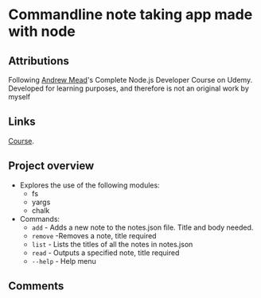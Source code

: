 # Commandline note taking app made with node


## Attributions

Following [Andrew Mead](https://mead.io/)'s Complete Node.js Developer Course on Udemy.  
Developed for learning purposes, and therefore is not an original work by myself  

## Links

[Course](https://www.udemy.com/course/the-complete-nodejs-developer-course-2/).  

## Project overview

- Explores the use of the following modules:
  - fs
  - yargs
  - chalk
- Commands:
  - `add` - Adds a new note to the notes.json file. Title and body needed.
  - `remove` -Removes a note, title required
  - `list` - Lists the titles of all the notes in notes.json 
  - `read` - Outputs a specified note, title required
  - `--help` - Help menu

## Comments


